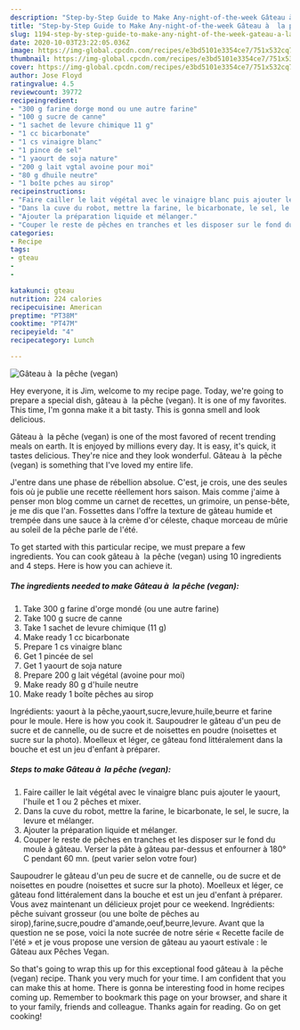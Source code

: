 ```yaml
---
description: "Step-by-Step Guide to Make Any-night-of-the-week Gâteau à  la pêche (vegan)"
title: "Step-by-Step Guide to Make Any-night-of-the-week Gâteau à  la pêche (vegan)"
slug: 1194-step-by-step-guide-to-make-any-night-of-the-week-gateau-a-la-peche-vegan
date: 2020-10-03T23:22:05.036Z
image: https://img-global.cpcdn.com/recipes/e3bd5101e3354ce7/751x532cq70/gateau-a-la-peche-vegan-photo-principale-de-la-recette.jpg
thumbnail: https://img-global.cpcdn.com/recipes/e3bd5101e3354ce7/751x532cq70/gateau-a-la-peche-vegan-photo-principale-de-la-recette.jpg
cover: https://img-global.cpcdn.com/recipes/e3bd5101e3354ce7/751x532cq70/gateau-a-la-peche-vegan-photo-principale-de-la-recette.jpg
author: Jose Floyd
ratingvalue: 4.5
reviewcount: 39772
recipeingredient:
- "300 g farine dorge mond ou une autre farine"
- "100 g sucre de canne"
- "1 sachet de levure chimique 11 g"
- "1 cc bicarbonate"
- "1 cs vinaigre blanc"
- "1 pince de sel"
- "1 yaourt de soja nature"
- "200 g lait vgtal avoine pour moi"
- "80 g dhuile neutre"
- "1 boîte pches au sirop"
recipeinstructions:
- "​Faire cailler le lait végétal avec le vinaigre blanc puis ajouter le yaourt, l&#39;huile et 1 ou 2 pêches et mixer."
- "Dans la cuve du robot, mettre la farine, le bicarbonate, le sel, le sucre, la levure et mélanger."
- "Ajouter la préparation liquide et mélanger."
- "Couper le reste de pêches en tranches et les disposer sur le fond du moule à gâteau. Verser la pâte à gâteau par-dessus et enfourner à 180° C pendant 60 mn. (peut varier selon votre four)"
categories:
- Recipe
tags:
- gteau
- 
- 

katakunci: gteau   
nutrition: 224 calories
recipecuisine: American
preptime: "PT38M"
cooktime: "PT47M"
recipeyield: "4"
recipecategory: Lunch

---
```



![Gâteau à  la pêche (vegan)](https://img-global.cpcdn.com/recipes/e3bd5101e3354ce7/751x532cq70/gateau-a-la-peche-vegan-photo-principale-de-la-recette.jpg)

Hey everyone, it is Jim, welcome to my recipe page. Today, we're going to prepare a special dish, gâteau à  la pêche (vegan). It is one of my favorites. This time, I'm gonna make it a bit tasty. This is gonna smell and look delicious.

Gâteau à  la pêche (vegan) is one of the most favored of recent trending meals on earth. It is enjoyed by millions every day. It is easy, it's quick, it tastes delicious. They're nice and they look wonderful. Gâteau à  la pêche (vegan) is something that I've loved my entire life.

J&#39;entre dans une phase de rébellion absolue. C&#39;est, je crois, une des seules fois où je publie une recette réellement hors saison. Mais comme j&#39;aime à penser mon blog comme un carnet de recettes, un grimoire, un pense-bête, je me dis que l&#39;an. Fossettes dans l&#39;offre la texture de gâteau humide et trempée dans une sauce à la crème d&#39;or céleste, chaque morceau de mûrie au soleil de la pêche parle de l&#39;été.


To get started with this particular recipe, we must prepare a few ingredients. You can cook gâteau à  la pêche (vegan) using 10 ingredients and 4 steps. Here is how you can achieve it.

<!--inarticleads1-->

##### The ingredients needed to make Gâteau à  la pêche (vegan):

1. Take 300 g farine d&#39;orge mondé (ou une autre farine)
1. Take 100 g sucre de canne
1. Take 1 sachet de levure chimique (11 g)
1. Make ready 1 cc bicarbonate
1. Prepare 1 cs vinaigre blanc
1. Get 1 pincée de sel
1. Get 1 yaourt de soja nature
1. Prepare 200 g lait végétal (avoine pour moi)
1. Make ready 80 g d&#39;huile neutre
1. Make ready 1 boîte pêches au sirop


Ingrédients: yaourt à la pêche,yaourt,sucre,levure,huile,beurre et farine pour le moule. Here is how you cook it. Saupoudrer le gâteau d&#39;un peu de sucre et de cannelle, ou de sucre et de noisettes en poudre (noisettes et sucre sur la photo). Moelleux et léger, ce gâteau fond littéralement dans la bouche et est un jeu d&#39;enfant à préparer. 

<!--inarticleads2-->

##### Steps to make Gâteau à  la pêche (vegan):

1. ​Faire cailler le lait végétal avec le vinaigre blanc puis ajouter le yaourt, l&#39;huile et 1 ou 2 pêches et mixer.
1. Dans la cuve du robot, mettre la farine, le bicarbonate, le sel, le sucre, la levure et mélanger.
1. Ajouter la préparation liquide et mélanger.
1. Couper le reste de pêches en tranches et les disposer sur le fond du moule à gâteau. Verser la pâte à gâteau par-dessus et enfourner à 180° C pendant 60 mn. (peut varier selon votre four)


Saupoudrer le gâteau d&#39;un peu de sucre et de cannelle, ou de sucre et de noisettes en poudre (noisettes et sucre sur la photo). Moelleux et léger, ce gâteau fond littéralement dans la bouche et est un jeu d&#39;enfant à préparer. Vous avez maintenant un délicieux projet pour ce weekend. Ingrédients: pêche suivant grosseur (ou une boîte de pêches au sirop),farine,sucre,poudre d&#39;amande,oeuf,beurre,levure. Avant que la question ne se pose, voici la note sucrée de notre série « Recette facile de l&#39;été » et je vous propose une version de gâteau au yaourt estivale : le Gâteau aux Pêches Vegan. 

So that's going to wrap this up for this exceptional food gâteau à  la pêche (vegan) recipe. Thank you very much for your time. I am confident that you can make this at home. There is gonna be interesting food in home recipes coming up. Remember to bookmark this page on your browser, and share it to your family, friends and colleague. Thanks again for reading. Go on get cooking!
